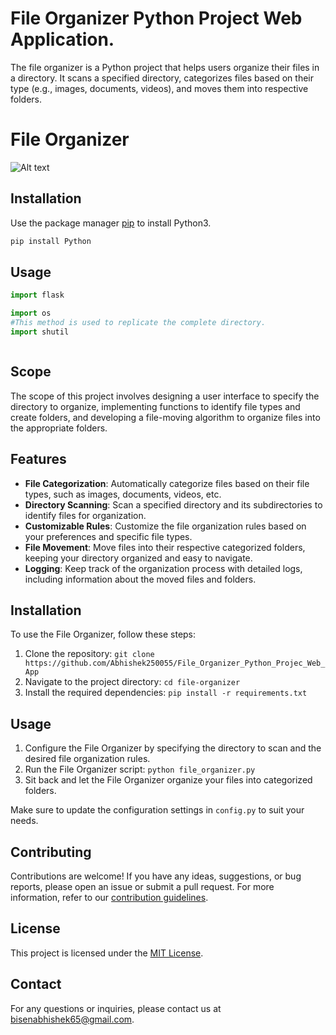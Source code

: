 # File Organizer Python Project Web Application.


The file organizer is a Python project that helps users organize their files in a directory. It scans a specified directory, categorizes files based on their type (e.g., images, documents, videos), and moves them into respective folders.

# File Organizer
![Alt text](https://www.freecodecamp.org/news/content/images/size/w2000/2020/05/Python-File-Handling-1.png "Model")




## Installation

Use the package manager [pip](https://pip.pypa.io/en/stable/) to install Python3.

```bash
pip install Python
```

## Usage

```python
import flask

import os
#This method is used to replicate the complete directory. 
import shutil



```

## Scope

The scope of this project involves designing a user interface to specify the directory to organize, implementing functions to identify file types and create folders, and developing a file-moving algorithm to organize files into the appropriate folders.


## Features

- **File Categorization**: Automatically categorize files based on their file types, such as images, documents, videos, etc.
- **Directory Scanning**: Scan a specified directory and its subdirectories to identify files for organization.
- **Customizable Rules**: Customize the file organization rules based on your preferences and specific file types.
- **File Movement**: Move files into their respective categorized folders, keeping your directory organized and easy to navigate.
- **Logging**: Keep track of the organization process with detailed logs, including information about the moved files and folders.

## Installation

To use the File Organizer, follow these steps:

1. Clone the repository: `git clone https://github.com/Abhishek250055/File_Organizer_Python_Projec_Web_App`
2. Navigate to the project directory: `cd file-organizer`
3. Install the required dependencies: `pip install -r requirements.txt`

## Usage

1. Configure the File Organizer by specifying the directory to scan and the desired file organization rules.
2. Run the File Organizer script: `python file_organizer.py`
3. Sit back and let the File Organizer organize your files into categorized folders.

Make sure to update the configuration settings in `config.py` to suit your needs.

## Contributing

Contributions are welcome! If you have any ideas, suggestions, or bug reports, please open an issue or submit a pull request. For more information, refer to our [contribution guidelines](https://github.com/Abhishek250055).

## License

This project is licensed under the [MIT License](https://github.com/Abhishek250055).

## Contact

For any questions or inquiries, please contact us at [bisenabhishek65@gmail.com](mailto:bisenabhishek65@gmail.com).

